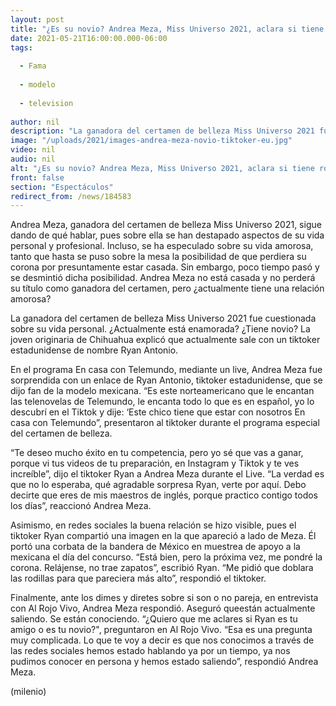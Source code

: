 ```yaml
---
layout: post
title: "¿Es su novio? Andrea Meza, Miss Universo 2021, aclara si tiene romance con famoso Tiktoker de EU"
date: 2021-05-21T16:00:00.000-06:00
tags:
  
  - Fama
  
  - modelo
  
  - television
  
author: nil
description: "La ganadora del certamen de belleza Miss Universo 2021 fue cuestionada sobre su vida personal. ¿Actualmente está enamorada? ¿Tiene novio? La joven originaria de Chihuahua explicó si sale con el tiktoker estadunidense Ryan Antonio. "
image: "/uploads/2021/images-andrea-meza-novio-tiktoker-eu.jpg"
video: nil
audio: nil
alt: "¿Es su novio? Andrea Meza, Miss Universo 2021, aclara si tiene romance con famoso Tiktoker de EU"
front: false
section: "Espectáculos"
redirect_from: /news/184583
---
```


Andrea Meza, ganadora del certamen de belleza Miss Universo 2021, sigue dando de qué hablar, pues sobre ella se han destapado aspectos de su vida personal y profesional. Incluso, se ha especulado sobre su vida amorosa, tanto que hasta se puso sobre la mesa la posibilidad de que perdiera su corona por presuntamente estar casada. Sin embargo, poco tiempo pasó y se desmintió dicha posibilidad. Andrea Meza no está casada y no perderá su título como ganadora del certamen, pero ¿actualmente tiene una relación amorosa? 

La ganadora del certamen de belleza Miss Universo 2021 fue cuestionada sobre su vida personal. ¿Actualmente está enamorada? ¿Tiene novio? La joven originaria de Chihuahua explicó que actualmente sale con un tiktoker estadunidense de nombre Ryan Antonio. 

En el programa En casa con Telemundo, mediante un live, Andrea Meza fue sorprendida con un enlace de Ryan Antonio, tiktoker estadunidense, que se dijo fan de la modelo mexicana. “Es este norteamericano que le encantan las telenovelas de Telemundo, le encanta todo lo que es en español, yo lo descubrí en el Tiktok y dije: ‘Este chico tiene que estar con nosotros En casa con Telemundo”, presentaron al tiktoker durante el programa especial del certamen de belleza.

“Te deseo mucho éxito en tu competencia, pero yo sé que vas a ganar, porque vi tus videos de tu preparación, en Instagram y Tiktok y te ves increíble”, dijo el tiktoker Ryan a Andrea Meza durante el Live. “La verdad es que no lo esperaba, qué agradable sorpresa Ryan, verte por aquí. Debo decirte que eres de mis maestros de inglés, porque practico contigo todos los días”, reaccionó Andrea Meza.

Asimismo, en redes sociales la buena relación se hizo visible, pues el tiktoker Ryan compartió una imagen en la que apareció a lado de Meza. Él portó una corbata de la bandera de México en muestrea de apoyo a la mexicana el día del concurso. “Está bien, pero la próxima vez, me pondré la corona. Relájense, no trae zapatos”, escribió Ryan. “Me pidió que doblara las rodillas para que pareciera más alto”, respondió el tiktoker.

Finalmente, ante los dimes y diretes sobre si son o no pareja, en entrevista con Al Rojo Vivo, Andrea Meza respondió. Aseguró queestán actualmente saliendo. Se están conociendo. “¿Quiero que me aclares si Ryan es tu amigo o es tu novio?", preguntaron en Al Rojo Vivo. “Esa es una pregunta muy complicada. Lo que te voy a decir es que nos conocimos a través de las redes sociales hemos estado hablando ya por un tiempo, ya nos pudimos conocer en persona y hemos estado saliendo”, respondió Andrea Meza. 

(milenio)